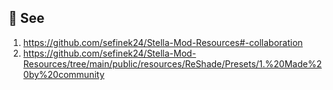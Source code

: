 ## 📃 See
1. https://github.com/sefinek24/Stella-Mod-Resources#-collaboration
2. https://github.com/sefinek24/Stella-Mod-Resources/tree/main/public/resources/ReShade/Presets/1.%20Made%20by%20community
